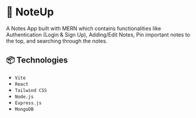 # 📝 NoteUp
A Notes App built with MERN which contains functionalities like Authentication (Login & Sign Up), Adding/Edit Notes, Pin important notes to the top, and searching through the notes.

## 📦 Technologies

- `Vite`
- `React`
- `Tailwind CSS`
- `Node.js`
- `Express.js`
- `MongoDB`
